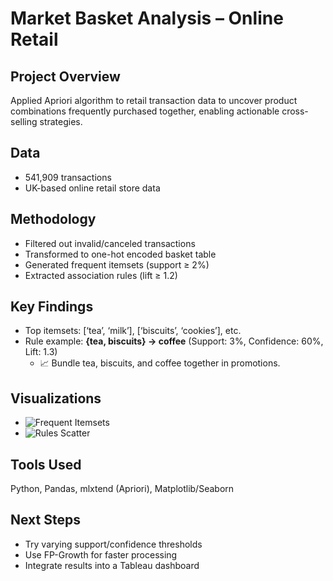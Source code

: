 # Market Basket Analysis – Online Retail

## Project Overview  
Applied Apriori algorithm to retail transaction data to uncover product combinations frequently purchased together, enabling actionable cross-selling strategies.

## Data  
- 541,909 transactions  
- UK-based online retail store data

## Methodology  
- Filtered out invalid/canceled transactions  
- Transformed to one-hot encoded basket table  
- Generated frequent itemsets (support ≥ 2%)  
- Extracted association rules (lift ≥ 1.2)

## Key Findings  
- Top itemsets: [‘tea’, ‘milk’], [‘biscuits’, ‘cookies’], etc.  
- Rule example: **{tea, biscuits} → coffee** (Support: 3%, Confidence: 60%, Lift: 1.3)
  - 📈 Bundle tea, biscuits, and coffee together in promotions.

## Visualizations  
- ![Frequent Itemsets](images/support_count_plot.png)  
- ![Rules Scatter](images/rules_scatter.png)

## Tools Used  
Python, Pandas, mlxtend (Apriori), Matplotlib/Seaborn

## Next Steps  
- Try varying support/confidence thresholds  
- Use FP-Growth for faster processing  
- Integrate results into a Tableau dashboard
